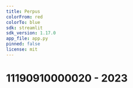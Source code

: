 ```yaml
---
title: Perpus
colorFrom: red
colorTo: blue
sdk: streamlit
sdk_version: 1.17.0
app_file: app.py
pinned: false
license: mit
---
```


# 11190910000020 - 2023
